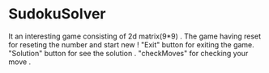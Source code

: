 # SudokuSolver
It an interesting game consisting of 2d matrix(9*9) . The game having reset for reseting the number and start new !
"Exit" button for exiting the game.
"Solution" button for see the solution .
"checkMoves" for checking your move .
